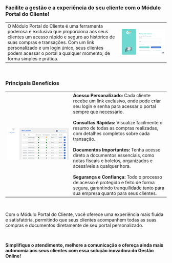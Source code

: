 ### Facilite a gestão e a experiência do seu cliente com o Módulo Portal do Cliente!

| | |
|-|-|
|O Módulo Portal do Cliente é uma ferramenta poderosa e exclusiva que proporciona aos seus clientes um acesso rápido e seguro ao histórico de suas compras e transações. Com um link personalizado e um login único, seus clientes podem acessar o portal a qualquer momento, de forma simples e prática. |![](https://github.com/Gestao-Online/public-docs/blob/656938f336b8ae967f7582bdfa66104a1f392472/erp-v2/marketplace/extensions/br.com.gestao-online.module.portal-cliente/assets/modulo_portal_cliente_02.png?raw=true) |

<br>

### Principais Benefícios

| | |
|-|-|
|![](https://github.com/Gestao-Online/public-docs/blob/8a40d6747bd5689f2f4c10fd4de77b501243328e/erp-v2/marketplace/extensions/br.com.gestao-online.module.portal-cliente/assets/modulo_portal_cliente_01.png?raw=true) |**Acesso Personalizado:** Cada cliente recebe um link exclusivo, onde pode criar seu login e senha para acessar o portal sempre que necessário.<br><br>**Consultas Rápidas:** Visualize facilmente o resumo de todas as compras realizadas, com detalhes completos sobre cada transação.<br><br>**Documentos Importantes:** Tenha acesso direto a documentos essenciais, como notas fiscais e boletos, organizados e acessíveis a qualquer hora.<br><br>**Segurança e Confiança:** Todo o processo de acesso é protegido e feito de forma segura, garantindo tranquilidade tanto para sua empresa quanto para seus clientes. |

<br>

Com o Módulo Portal do Cliente, você oferece uma experiência mais fluida e satisfatória, permitindo que seus clientes acompanhem todas as suas compras e documentos diretamente de seu portal personalizado.

<br>

**Simplifique o atendimento, melhore a comunicação e ofereça ainda mais autonomia aos seus clientes com essa solução inovadora do Gestão Online!**










